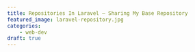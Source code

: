 ```yaml
---
title: Repositories In Laravel – Sharing My Base Repository
featured_image: laravel-repository.jpg
categories:
    - web-dev
draft: true
---
```


